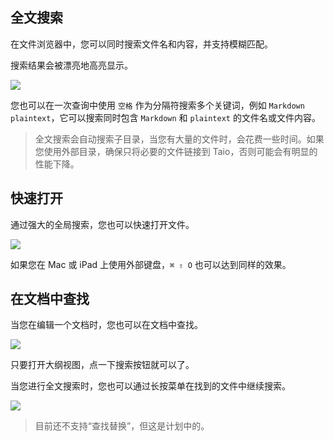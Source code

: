 ## 全文搜索

在文件浏览器中，您可以同时搜索文件名和内容，并支持模糊匹配。

搜索结果会被漂亮地高亮显示。

<img class="bordered_img" src="../cn/editor/assets/IMG_6.png" />

您也可以在一次查询中使用 `空格` 作为分隔符搜索多个关键词，例如 `Markdown plaintext`，它可以搜索同时包含 `Markdown` 和 `plaintext` 的文件名或文件内容。

> 全文搜索会自动搜索子目录，当您有大量的文件时，会花费一些时间。如果您使用外部目录，确保只将必要的文件链接到 Taio，否则可能会有明显的性能下降。

## 快速打开

通过强大的全局搜索，您也可以快速打开文件。

<img class="bordered_img" src="../cn/editor/assets/IMG_9.png" />

如果您在 Mac 或 iPad 上使用外部键盘，`⌘ ⇧ O` 也可以达到同样的效果。

## 在文档中查找

当您在编辑一个文档时，您也可以在文档中查找。

<img class="bordered_img" src="../cn/editor/assets/IMG_7.png" />

只要打开大纲视图，点一下搜索按钮就可以了。

当您进行全文搜索时，您也可以通过长按菜单在找到的文件中继续搜索。

<img class="bordered_img" src="../cn/editor/assets/IMG_8.png" />

> 目前还不支持“查找替换”，但这是计划中的。